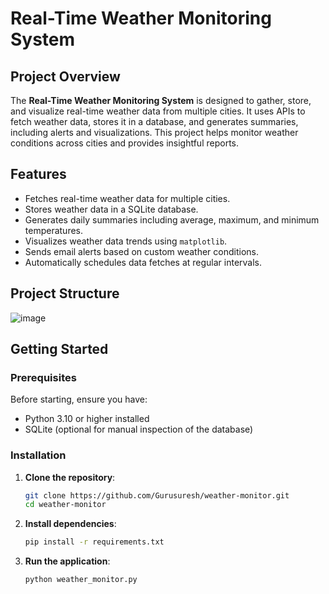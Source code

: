 # Real-Time Weather Monitoring System

## Project Overview

The **Real-Time Weather Monitoring System** is designed to gather, store, and visualize real-time weather data from multiple cities. It uses APIs to fetch weather data, stores it in a database, and generates summaries, including alerts and visualizations. This project helps monitor weather conditions across cities and provides insightful reports.

## Features

- Fetches real-time weather data for multiple cities.
- Stores weather data in a SQLite database.
- Generates daily summaries including average, maximum, and minimum temperatures.
- Visualizes weather data trends using `matplotlib`.
- Sends email alerts based on custom weather conditions.
- Automatically schedules data fetches at regular intervals.

  
## Project Structure
![image](https://github.com/user-attachments/assets/d853717c-3a76-4948-8ed5-d5479aec0f77)


## Getting Started

### Prerequisites

Before starting, ensure you have:

- Python 3.10 or higher installed
- SQLite (optional for manual inspection of the database)

### Installation

1. **Clone the repository**:

    ```bash
    git clone https://github.com/Gurusuresh/weather-monitor.git
    cd weather-monitor
    ```

2. **Install dependencies**:

    ```bash
    pip install -r requirements.txt
    ```

3. **Run the application**:

    ```bash
    python weather_monitor.py
    ```
